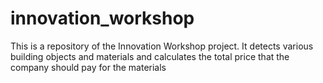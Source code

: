 # innovation_workshop
This is a repository of the Innovation Workshop project. It detects various building objects and materials and calculates the total price that the company should pay for the materials
